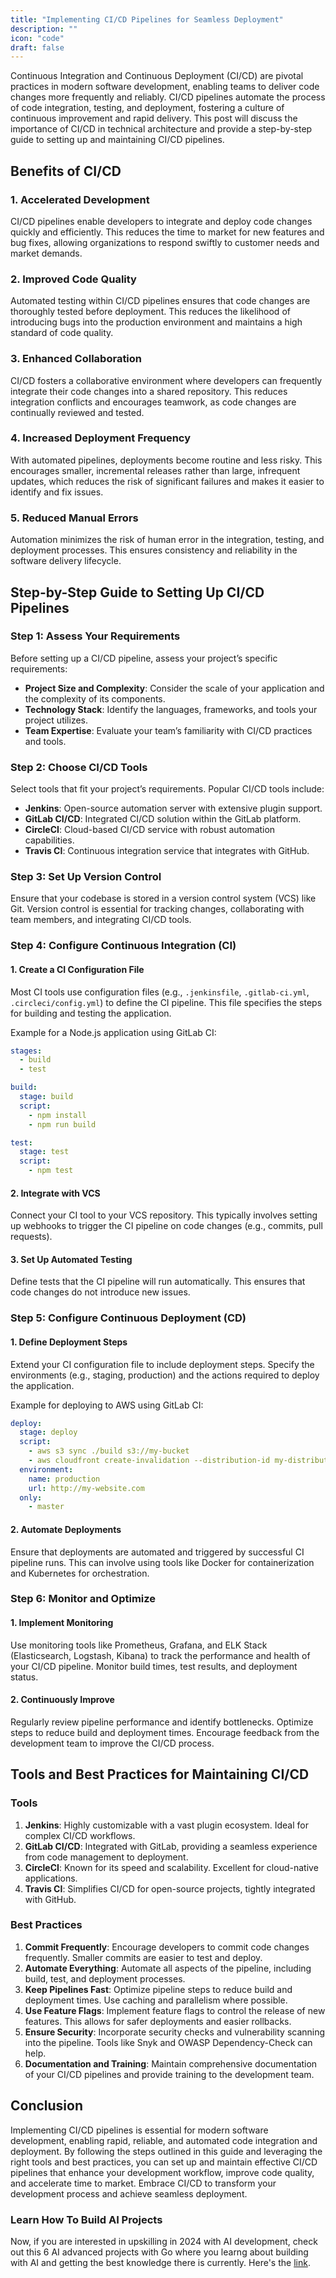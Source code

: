 ```yaml
---
title: "Implementing CI/CD Pipelines for Seamless Deployment"
description: ""
icon: "code"
draft: false
--- 
```


Continuous Integration and Continuous Deployment (CI/CD) are pivotal practices in modern software development, enabling teams to deliver code changes more frequently and reliably. CI/CD pipelines automate the process of code integration, testing, and deployment, fostering a culture of continuous improvement and rapid delivery. This post will discuss the importance of CI/CD in technical architecture and provide a step-by-step guide to setting up and maintaining CI/CD pipelines.

## Benefits of CI/CD

### 1. Accelerated Development
CI/CD pipelines enable developers to integrate and deploy code changes quickly and efficiently. This reduces the time to market for new features and bug fixes, allowing organizations to respond swiftly to customer needs and market demands.

### 2. Improved Code Quality
Automated testing within CI/CD pipelines ensures that code changes are thoroughly tested before deployment. This reduces the likelihood of introducing bugs into the production environment and maintains a high standard of code quality.

### 3. Enhanced Collaboration
CI/CD fosters a collaborative environment where developers can frequently integrate their code changes into a shared repository. This reduces integration conflicts and encourages teamwork, as code changes are continually reviewed and tested.

### 4. Increased Deployment Frequency
With automated pipelines, deployments become routine and less risky. This encourages smaller, incremental releases rather than large, infrequent updates, which reduces the risk of significant failures and makes it easier to identify and fix issues.

### 5. Reduced Manual Errors
Automation minimizes the risk of human error in the integration, testing, and deployment processes. This ensures consistency and reliability in the software delivery lifecycle.

## Step-by-Step Guide to Setting Up CI/CD Pipelines

### Step 1: Assess Your Requirements

Before setting up a CI/CD pipeline, assess your project’s specific requirements:
- **Project Size and Complexity**: Consider the scale of your application and the complexity of its components.
- **Technology Stack**: Identify the languages, frameworks, and tools your project utilizes.
- **Team Expertise**: Evaluate your team’s familiarity with CI/CD practices and tools.

### Step 2: Choose CI/CD Tools

Select tools that fit your project’s requirements. Popular CI/CD tools include:
- **Jenkins**: Open-source automation server with extensive plugin support.
- **GitLab CI/CD**: Integrated CI/CD solution within the GitLab platform.
- **CircleCI**: Cloud-based CI/CD service with robust automation capabilities.
- **Travis CI**: Continuous integration service that integrates with GitHub.

### Step 3: Set Up Version Control

Ensure that your codebase is stored in a version control system (VCS) like Git. Version control is essential for tracking changes, collaborating with team members, and integrating CI/CD tools.

### Step 4: Configure Continuous Integration (CI)

#### 1. Create a CI Configuration File

Most CI tools use configuration files (e.g., `.jenkinsfile`, `.gitlab-ci.yml`, `.circleci/config.yml`) to define the CI pipeline. This file specifies the steps for building and testing the application.

Example for a Node.js application using GitLab CI:
```yaml
stages:
  - build
  - test

build:
  stage: build
  script:
    - npm install
    - npm run build

test:
  stage: test
  script:
    - npm test
```

#### 2. Integrate with VCS

Connect your CI tool to your VCS repository. This typically involves setting up webhooks to trigger the CI pipeline on code changes (e.g., commits, pull requests).

#### 3. Set Up Automated Testing

Define tests that the CI pipeline will run automatically. This ensures that code changes do not introduce new issues.

### Step 5: Configure Continuous Deployment (CD)

#### 1. Define Deployment Steps

Extend your CI configuration file to include deployment steps. Specify the environments (e.g., staging, production) and the actions required to deploy the application.

Example for deploying to AWS using GitLab CI:
```yaml
deploy:
  stage: deploy
  script:
    - aws s3 sync ./build s3://my-bucket
    - aws cloudfront create-invalidation --distribution-id my-distribution-id --paths "/*"
  environment:
    name: production
    url: http://my-website.com
  only:
    - master
```

#### 2. Automate Deployments

Ensure that deployments are automated and triggered by successful CI pipeline runs. This can involve using tools like Docker for containerization and Kubernetes for orchestration.

### Step 6: Monitor and Optimize

#### 1. Implement Monitoring

Use monitoring tools like Prometheus, Grafana, and ELK Stack (Elasticsearch, Logstash, Kibana) to track the performance and health of your CI/CD pipeline. Monitor build times, test results, and deployment status.

#### 2. Continuously Improve

Regularly review pipeline performance and identify bottlenecks. Optimize steps to reduce build and deployment times. Encourage feedback from the development team to improve the CI/CD process.

## Tools and Best Practices for Maintaining CI/CD

### Tools

1. **Jenkins**: Highly customizable with a vast plugin ecosystem. Ideal for complex CI/CD workflows.
2. **GitLab CI/CD**: Integrated with GitLab, providing a seamless experience from code management to deployment.
3. **CircleCI**: Known for its speed and scalability. Excellent for cloud-native applications.
4. **Travis CI**: Simplifies CI/CD for open-source projects, tightly integrated with GitHub.

### Best Practices

1. **Commit Frequently**: Encourage developers to commit code changes frequently. Smaller commits are easier to test and deploy.
2. **Automate Everything**: Automate all aspects of the pipeline, including build, test, and deployment processes.
3. **Keep Pipelines Fast**: Optimize pipeline steps to reduce build and deployment times. Use caching and parallelism where possible.
4. **Use Feature Flags**: Implement feature flags to control the release of new features. This allows for safer deployments and easier rollbacks.
5. **Ensure Security**: Incorporate security checks and vulnerability scanning into the pipeline. Tools like Snyk and OWASP Dependency-Check can help.
6. **Documentation and Training**: Maintain comprehensive documentation of your CI/CD pipelines and provide training to the development team.

## Conclusion

Implementing CI/CD pipelines is essential for modern software development, enabling rapid, reliable, and automated code integration and deployment. By following the steps outlined in this guide and leveraging the right tools and best practices, you can set up and maintain effective CI/CD pipelines that enhance your development workflow, improve code quality, and accelerate time to market. Embrace CI/CD to transform your development process and achieve seamless deployment.

### Learn How To Build AI Projects

Now, if you are interested in upskilling in 2024 with AI development, check out this 6 AI advanced projects with Go where you learng about building with AI and getting the best knowledge there is currently. Here's the [link](https://akhilsharmatech.gumroad.com/l/zgxqq).